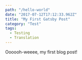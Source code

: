```yaml
---
path: "/hello-world"
date: "2017-07-12T17:12:33.962Z"
title: "My First Gatsby Post"
category: "Test"
tags:
  - Testing
  - Translation
---
```


Oooooh-weeee, my first blog post!